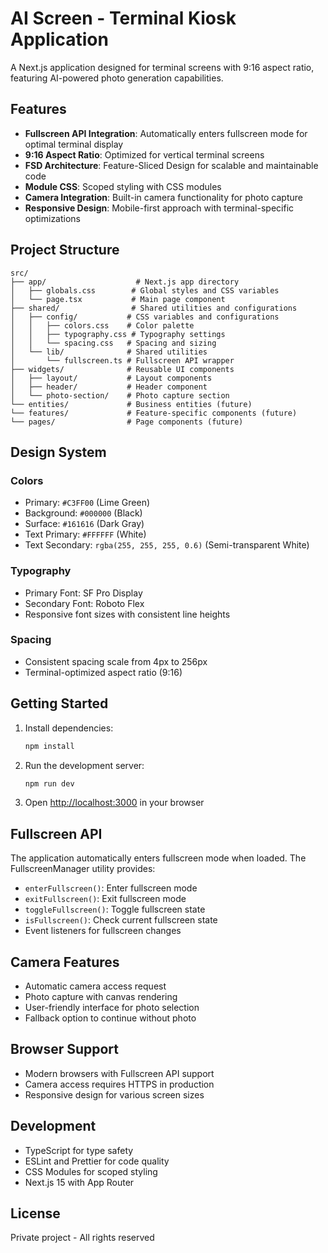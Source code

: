 # AI Screen - Terminal Kiosk Application

A Next.js application designed for terminal screens with 9:16 aspect ratio, featuring AI-powered photo generation capabilities.

## Features

- **Fullscreen API Integration**: Automatically enters fullscreen mode for optimal terminal display
- **9:16 Aspect Ratio**: Optimized for vertical terminal screens
- **FSD Architecture**: Feature-Sliced Design for scalable and maintainable code
- **Module CSS**: Scoped styling with CSS modules
- **Camera Integration**: Built-in camera functionality for photo capture
- **Responsive Design**: Mobile-first approach with terminal-specific optimizations

## Project Structure  

```
src/
├── app/                    # Next.js app directory
│   ├── globals.css        # Global styles and CSS variables
│   └── page.tsx           # Main page component
├── shared/                # Shared utilities and configurations
│   ├── config/           # CSS variables and configurations
│   │   ├── colors.css    # Color palette
│   │   ├── typography.css # Typography settings
│   │   └── spacing.css   # Spacing and sizing
│   └── lib/              # Shared utilities
│       └── fullscreen.ts # Fullscreen API wrapper
├── widgets/              # Reusable UI components
│   ├── layout/           # Layout components
│   ├── header/           # Header component
│   └── photo-section/    # Photo capture section
└── entities/             # Business entities (future)
└── features/             # Feature-specific components (future)
└── pages/                # Page components (future)
```

## Design System

### Colors

- Primary: `#C3FF00` (Lime Green)
- Background: `#000000` (Black)
- Surface: `#161616` (Dark Gray)
- Text Primary: `#FFFFFF` (White)
- Text Secondary: `rgba(255, 255, 255, 0.6)` (Semi-transparent White)

### Typography

- Primary Font: SF Pro Display
- Secondary Font: Roboto Flex
- Responsive font sizes with consistent line heights

### Spacing

- Consistent spacing scale from 4px to 256px
- Terminal-optimized aspect ratio (9:16)

## Getting Started

1. Install dependencies:

   ```bash
   npm install
   ```

2. Run the development server:

   ```bash
   npm run dev
   ```

3. Open [http://localhost:3000](http://localhost:3000) in your browser

## Fullscreen API

The application automatically enters fullscreen mode when loaded. The FullscreenManager utility provides:

- `enterFullscreen()`: Enter fullscreen mode
- `exitFullscreen()`: Exit fullscreen mode
- `toggleFullscreen()`: Toggle fullscreen state
- `isFullscreen()`: Check current fullscreen state
- Event listeners for fullscreen changes

## Camera Features

- Automatic camera access request
- Photo capture with canvas rendering
- User-friendly interface for photo selection
- Fallback option to continue without photo

## Browser Support

- Modern browsers with Fullscreen API support
- Camera access requires HTTPS in production
- Responsive design for various screen sizes

## Development

- TypeScript for type safety
- ESLint and Prettier for code quality
- CSS Modules for scoped styling
- Next.js 15 with App Router

## License

Private project - All rights reserved
